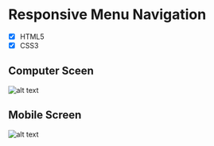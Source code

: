 # Responsive Menu Navigation

- [x] HTML5
- [x] CSS3

## Computer Sceen

![alt text](https://github.com/PureDevPer/SimpleWebProject/blob/master/Responsive_Menu_Nav/com.png)

## Mobile Screen

![alt text](https://github.com/PureDevPer/SimpleWebProject/blob/master/Responsive_Menu_Nav/mobile.png)
